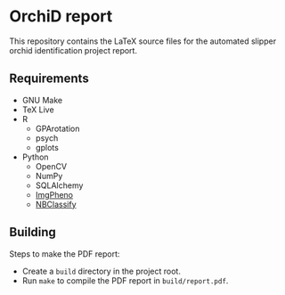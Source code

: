 # OrchiD report

This repository contains the LaTeX source files for the automated slipper orchid
identification project report.

## Requirements

* GNU Make
* TeX Live
* R
	* GPArotation
	* psych
	* gplots
* Python
	* OpenCV
	* NumPy
	* SQLAlchemy
	* [ImgPheno][1]
	* [NBClassify][2]

## Building

Steps to make the PDF report:

* Create a `build` directory in the project root.
* Run `make` to compile the PDF report in `build/report.pdf`.


[1]: https://github.com/naturalis/imgpheno
[2]: https://github.com/naturalis/nbclassify/tree/master/nbclassify
